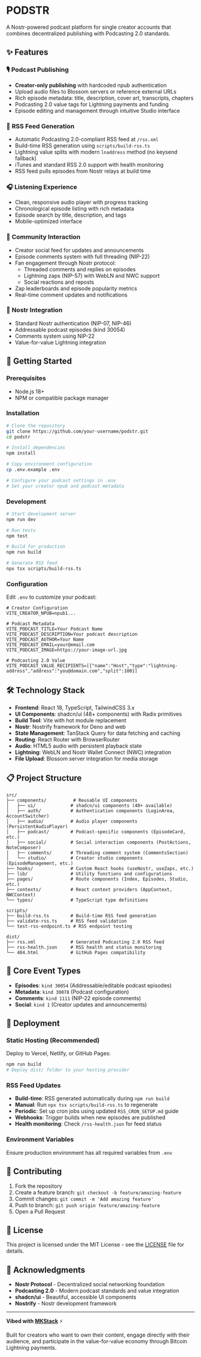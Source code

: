 # PODSTR

A Nostr-powered podcast platform for single creator accounts that combines decentralized publishing with Podcasting 2.0 standards.

## ✨ Features

### 🎙️ **Podcast Publishing**
- **Creator-only publishing** with hardcoded npub authentication
- Upload audio files to Blossom servers or reference external URLs
- Rich episode metadata: title, description, cover art, transcripts, chapters
- Podcasting 2.0 value tags for Lightning payments and funding
- Episode editing and management through intuitive Studio interface

### 📡 **RSS Feed Generation**
- Automatic Podcasting 2.0-compliant RSS feed at `/rss.xml`
- Build-time RSS generation using `scripts/build-rss.ts`
- Lightning value splits with modern `lnaddress` method (no keysend fallback)
- iTunes and standard RSS 2.0 support with health monitoring
- RSS feed pulls episodes from Nostr relays at build time

### 🎧 **Listening Experience**
- Clean, responsive audio player with progress tracking
- Chronological episode listing with rich metadata
- Episode search by title, description, and tags
- Mobile-optimized interface

### 💬 **Community Interaction**
- Creator social feed for updates and announcements  
- Episode comments system with full threading (NIP-22)
- Fan engagement through Nostr protocol:
  - Threaded comments and replies on episodes
  - Lightning zaps (NIP-57) with WebLN and NWC support
  - Social reactions and reposts
- Zap leaderboards and episode popularity metrics
- Real-time comment updates and notifications

### 🔐 **Nostr Integration**
- Standard Nostr authentication (NIP-07, NIP-46)
- Addressable podcast episodes (kind 30054)
- Comments system using NIP-22
- Value-for-value Lightning integration

## 🚀 Getting Started

### Prerequisites
- Node.js 18+ 
- NPM or compatible package manager

### Installation

```bash
# Clone the repository
git clone https://github.com/your-username/podstr.git
cd podstr

# Install dependencies
npm install

# Copy environment configuration
cp .env.example .env

# Configure your podcast settings in .env
# Set your creator npub and podcast metadata
```

### Development

```bash
# Start development server
npm run dev

# Run tests
npm test

# Build for production
npm run build

# Generate RSS feed
npx tsx scripts/build-rss.ts
```

### Configuration

Edit `.env` to customize your podcast:

```env
# Creator Configuration
VITE_CREATOR_NPUB=npub1...

# Podcast Metadata  
VITE_PODCAST_TITLE=Your Podcast Name
VITE_PODCAST_DESCRIPTION=Your podcast description
VITE_PODCAST_AUTHOR=Your Name
VITE_PODCAST_EMAIL=your@email.com
VITE_PODCAST_IMAGE=https://your-image-url.jpg

# Podcasting 2.0 Value
VITE_PODCAST_VALUE_RECIPIENTS=[{"name":"Host","type":"lightning-address","address":"you@domain.com","split":100}]
```

## 🛠️ Technology Stack

- **Frontend**: React 18, TypeScript, TailwindCSS 3.x
- **UI Components**: shadcn/ui (48+ components) with Radix primitives  
- **Build Tool**: Vite with hot module replacement
- **Nostr**: Nostrify framework for Deno and web
- **State Management**: TanStack Query for data fetching and caching
- **Routing**: React Router with BrowserRouter
- **Audio**: HTML5 audio with persistent playback state
- **Lightning**: WebLN and Nostr Wallet Connect (NWC) integration
- **File Upload**: Blossom server integration for media storage

## 📋 Project Structure

```
src/
├── components/          # Reusable UI components
│   ├── ui/             # shadcn/ui components (48+ available)
│   ├── auth/           # Authentication components (LoginArea, AccountSwitcher)
│   ├── audio/          # Audio player components (PersistentAudioPlayer)
│   ├── podcast/        # Podcast-specific components (EpisodeCard, etc.)
│   ├── social/         # Social interaction components (PostActions, NoteComposer)
│   ├── comments/       # Threading comment system (CommentsSection)
│   └── studio/         # Creator studio components (EpisodeManagement, etc.)
├── hooks/              # Custom React hooks (useNostr, useZaps, etc.)
├── lib/                # Utility functions and configurations
├── pages/              # Route components (Index, Episodes, Studio, etc.)
├── contexts/           # React context providers (AppContext, NWCContext)
└── types/              # TypeScript type definitions

scripts/
├── build-rss.ts        # Build-time RSS feed generation
├── validate-rss.ts     # RSS feed validation
└── test-rss-endpoint.ts # RSS endpoint testing

dist/
├── rss.xml             # Generated Podcasting 2.0 RSS feed
├── rss-health.json     # RSS health and status monitoring
└── 404.html            # GitHub Pages compatibility
```

## 🎯 Core Event Types

- **Episodes**: `kind 30054` (Addressable/editable podcast episodes)
- **Metadata**: `kind 30078` (Podcast configuration)
- **Comments**: `kind 1111` (NIP-22 episode comments) 
- **Social**: `kind 1` (Creator updates and announcements)

## 🔧 Deployment

### Static Hosting (Recommended)
Deploy to Vercel, Netlify, or GitHub Pages:

```bash
npm run build
# Deploy dist/ folder to your hosting provider
```

### RSS Feed Updates
- **Build-time**: RSS generated automatically during `npm run build`
- **Manual**: Run `npx tsx scripts/build-rss.ts` to regenerate
- **Periodic**: Set up cron jobs using updated `RSS_CRON_SETUP.md` guide  
- **Webhooks**: Trigger builds when new episodes are published
- **Health monitoring**: Check `/rss-health.json` for feed status

### Environment Variables
Ensure production environment has all required variables from `.env`

## 🤝 Contributing

1. Fork the repository
2. Create a feature branch: `git checkout -b feature/amazing-feature`
3. Commit changes: `git commit -m 'Add amazing feature'`
4. Push to branch: `git push origin feature/amazing-feature`
5. Open a Pull Request

## 📜 License

This project is licensed under the MIT License - see the [LICENSE](LICENSE) file for details.

## 🙏 Acknowledgments

- **Nostr Protocol** - Decentralized social networking foundation
- **Podcasting 2.0** - Modern podcast standards and value integration
- **shadcn/ui** - Beautiful, accessible UI components
- **Nostrify** - Nostr development framework

---

**Vibed with [MKStack](https://soapbox.pub/mkstack)** ⚡

Built for creators who want to own their content, engage directly with their audience, and participate in the value-for-value economy through Bitcoin Lightning payments.
